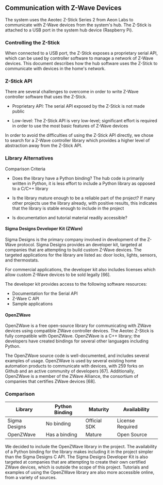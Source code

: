## Communication with Z-Wave Devices

The system uses the Aeotec Z-Stick Series 2 from Aeon Labs to communicate with
Z-Wave devices from the system's hub. The Z-Stick is attached to a USB port in the
system hub device (Raspberry Pi).

### Controlling the Z-Stick

When connected to a USB port, the Z-Stick exposes a proprietary serial API, which
can be used by controller software to manage a network of Z-Wave devices. This document
describes how the hub software uses the Z-Stick to communicate with devices in 
the home's network.

### Z-Stick API

There are several challenges to overcome in order to write Z-Wave controller software that
uses the Z-Stick.

- Proprietary API: The serial API exposed by the Z-Stick is not made public

- Low-level: The Z-Stick API is very low-level; significant effort is required in order to 
  use the most basic features of Z-Wave devices

In order to avoid the difficulties of using the Z-Stick API directly, we chose to search for
a Z-Wave controller library which provides a higher level of abstraction away from the 
Z-Stick API.

### Library Alternatives

Comparison Criteria

- Does the library have a Python binding? The hub code is primarily written in Python, it is less 
effort to include a Python library as opposed to a C/C++ library

- Is the library mature enough to be a reliable part of the project? If many other projects use the
library already, with positive results, this indicates that the library is stable enough to include
in the project

- Is documentation and tutorial material readily accessible?

#### Sigma Designs Developer Kit (ZWare)

Sigma Designs is the primary company involved in development of the Z-Wave protocol. Sigma Designs
provides an developer kit, targeted at companies that are attempting to build custom Z-Wave devices.
The targeted applications for the library are listed as: door locks, lights, sensors, and 
thermostats.

For commercial applications, the developer kit also includes licenses which allow custom Z-Wave
devices to be sold legally [66].

The developer kit provides access to the following software resources:

- Documentation for the Serial API
- Z-Ware C API
- Sample applications

#### OpenZWave

OpenZWave is a free open-source library for communicating with ZWave devices using compatible
ZWave controller devices. The Aeotec Z-Stick is fully compatible with OpenZWave. OpenZWave is a 
C++ library; the developers have created bindings for several other languages including Python.

The OpenZWave source code is well-documented, and includes several examples of usage. OpenZWave is
used by several existing home automation products to communicate with devices, with 259 forks on
Github and an active community of developers [67]. Additionally, OpenZWave is a member of the ZWave 
Alliance, the consortium of companies that certifies ZWave devices [68]. 

### Comparison

| Library       | Python Binding  | Maturity     | Availability      |
| ------------- | --------------- | ------------ | ------------      |
| Sigma Designs | No binding      | Official SDK | License Required  |
| OpenZWave     | Has a binding   | Mature       | Open Source       |

We decided to include the OpenZWave library in the project. The availability of a Python binding
for the library makes including it in the project simpler than the Sigma Designs C API. The Sigma 
Designs Developer Kit is also targeted at companies that are attempting to create their own 
certified ZWave devices, which is outside the scope of this project. Tutorials and examples of 
using the OpenZWave library are also more accessible online, from a variety of sources.

